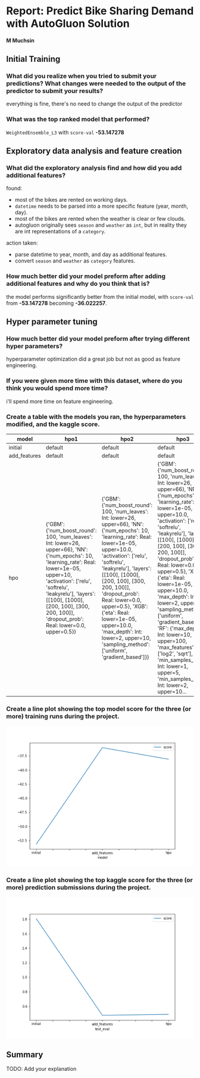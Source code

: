 # Report: Predict Bike Sharing Demand with AutoGluon Solution
#### M Muchsin

## Initial Training
### What did you realize when you tried to submit your predictions? What changes were needed to the output of the predictor to submit your results?
everything is fine, there's no need to change the output of the predictor

### What was the top ranked model that performed?
`WeightedEnsemble_L3` with `score-val`	**-53.147278**

## Exploratory data analysis and feature creation
### What did the exploratory analysis find and how did you add additional features?
found:
- most of the bikes are rented on working days.
- `datetime` needs to be parsed into a more specific feature (year, month, day).
- most of the bikes are rented when the weather is clear or few clouds.
- autogluon originally sees `season` and `weather` as `int`, but in reality they are int representations of a `category`.

action taken:
* parse datetime to year, month, and day as additional features.
* convert `season` and `weather` as `category` features.
### How much better did your model preform after adding additional features and why do you think that is?
the model performs significantly better from the initial model, with `score-val` from **-53.147278** becoming **-36.022257**.

## Hyper parameter tuning
### How much better did your model preform after trying different hyper parameters?
hyperparameter optimization did a great job but not as good as feature engineering.

### If you were given more time with this dataset, where do you think you would spend more time?
i'll spend more time on feature engineering.

### Create a table with the models you ran, the hyperparameters modified, and the kaggle score.
| model | hpo1 | hpo2 | hpo3 | score |
|---|---|---|---|---|
| initial | default | default | default | 1.80664 |
| add_features | default | default | default | 0.47635 |
| hpo | {'GBM': {'num_boost_round': 100, 'num_leaves': Int: lower=26, upper=66}, 'NN': {'num_epochs': 10, 'learning_rate': Real: lower=1e-05, upper=10, 'activation': ['relu', 'softrelu', 'leakyrelu'], 'layers': [[100], [1000], [200, 100], [300, 200, 100]], 'dropout_prob': Real: lower=0.0, upper=0.5}} | {'GBM': {'num_boost_round': 100, 'num_leaves': Int: lower=26, upper=66}, 'NN': {'num_epochs': 10, 'learning_rate': Real: lower=1e-05, upper=10.0, 'activation': ['relu', 'softrelu', 'leakyrelu'], 'layers': [[100], [1000], [200, 100], [300, 200, 100]], 'dropout_prob': Real: lower=0.0, upper=0.5}, 'XGB': {'eta': Real: lower=1e-05, upper=10.0, 'max_depth': Int: lower=2, upper=10, 'sampling_method': ['uniform', 'gradient_based']}} | {'GBM': {'num_boost_round': 100, 'num_leaves': Int: lower=26, upper=66}, 'NN': {'num_epochs': 10, 'learning_rate': Real: lower=1e-05, upper=10.0, 'activation': ['relu', 'softrelu', 'leakyrelu'], 'layers': [[100], [1000], [200, 100], [300, 200, 100]], 'dropout_prob': Real: lower=0.0, upper=0.5}, 'XGB': {'eta': Real: lower=1e-05, upper=10.0, 'max_depth': Int: lower=2, upper=10, 'sampling_method': ['uniform', 'gradient_based']}, 'RF': {'max_depth': Int: lower=10, upper=100, 'max_features': ['log2', 'sqrt'], 'min_samples_leaf': Int: lower=1, upper=5, 'min_samples_split': Int: lower=2, upper=10... | 0.48942 |

### Create a line plot showing the top model score for the three (or more) training runs during the project.


![model_train_score.png](img/model_train_score.png)

### Create a line plot showing the top kaggle score for the three (or more) prediction submissions during the project.


![model_test_score.png](img/model_test_score.png)

## Summary
TODO: Add your explanation
